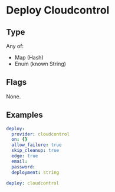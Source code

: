 # Deploy Cloudcontrol



## Type

Any of:

* Map (Hash)
* Enum (known String)

## Flags

None.


## Examples

```yaml
deploy:
  provider: cloudcontrol
  on: {}
  allow_failure: true
  skip_cleanup: true
  edge: true
  email: 
  password: 
  deployment: string
```

```yaml
deploy: cloudcontrol

```
